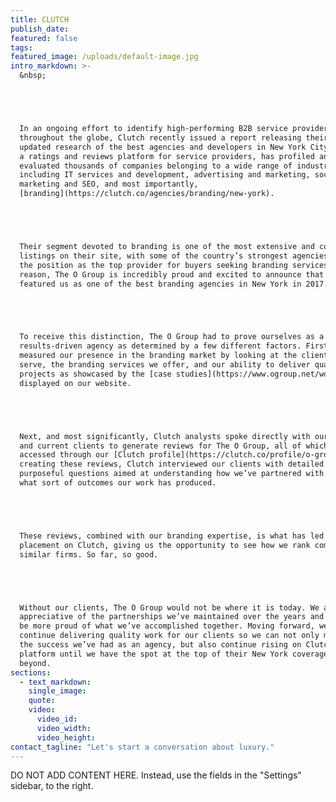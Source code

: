 ```yaml
---
title: CLUTCH
publish_date:
featured: false
tags:
featured_image: /uploads/default-image.jpg
intro_markdown: >-
  &nbsp;





  In an ongoing effort to identify high-performing B2B service providers
  throughout the globe, Clutch recently issued a report releasing their most
  updated research of the best agencies and developers in New York City. Clutch,
  a ratings and reviews platform for service providers, has profiled and
  evaluated thousands of companies belonging to a wide range of industries,
  including IT services and development, advertising and marketing, social media
  marketing and SEO, and most importantly,
  [branding](https://clutch.co/agencies/branding/new-york).





  Their segment devoted to branding is one of the most extensive and competitive
  listings on their site, with some of the country’s strongest agencies vying for
  the position as the top provider for buyers seeking branding services. For this
  reason, The O Group is incredibly proud and excited to announce that Clutch has
  featured us as one of the best branding agencies in New York in 2017.





  To receive this distinction, The O Group had to prove ourselves as a strong and
  results-driven agency as determined by a few different factors. First, Clutch
  measured our presence in the branding market by looking at the clients we
  serve, the branding services we offer, and our ability to deliver quality
  projects as showcased by the [case studies](https://www.ogroup.net/work/)
  displayed on our website.





  Next, and most significantly, Clutch analysts spoke directly with our former
  and current clients to generate reviews for The O Group, all of which can be
  accessed through our [Clutch profile](https://clutch.co/profile/o-group). In
  creating these reviews, Clutch interviewed our clients with detailed and
  purposeful questions aimed at understanding how we’ve partnered with them and
  what sort of outcomes our work has produced.





  These reviews, combined with our branding expertise, is what has led to our
  placement on Clutch, giving us the opportunity to see how we rank compared to
  similar firms. So far, so good.





  Without our clients, The O Group would not be where it is today. We are greatly
  appreciative of the partnerships we’ve maintained over the years and could not
  be more proud of what we’ve accomplished together. Moving forward, we will
  continue delivering quality work for our clients so we can not only maintain
  the success we’ve had as an agency, but also continue rising on Clutch’s
  platform until we have the spot at the top of their New York coverage and
  beyond.
sections:
  - text_markdown:
    single_image:
    quote:
    video:
      video_id:
      video_width:
      video_height:
contact_tagline: "Let's start a conversation about luxury."
---
```



DO NOT ADD CONTENT HERE. Instead, use the fields in the "Settings" sidebar, to the right.
